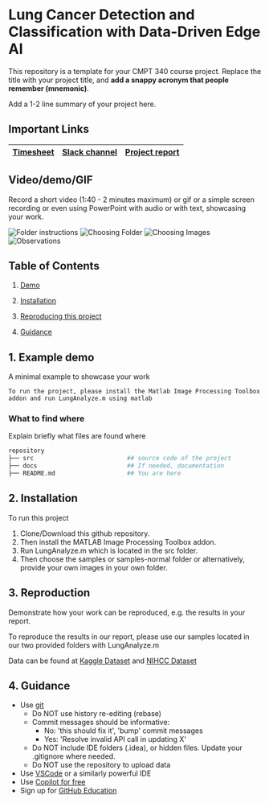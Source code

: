 # Lung Cancer Detection and Classification with Data-Driven Edge AI
This repository is a template for your CMPT 340 course project.
Replace the title with your project title, and **add a snappy acronym that people remember (mnemonic)**.

Add a 1-2 line summary of your project here.

## Important Links

| [Timesheet](https://1sfu-my.sharepoint.com/:x:/g/personal/kabhishe_sfu_ca/EddggLEPrOJNpTiH1h9BxhAB3GUpRsF88dDLO90pXA7EPA?e=0xtMqg) | [Slack channel](https://app.slack.com/client/T05JYJAF22G/C05TEBSKT6W) | [Project report](https://www.overleaf.com/project/650ca32f235ab08e6431bc14) |
|-----------|---------------|-------------------------|


## Video/demo/GIF
Record a short video (1:40 - 2 minutes maximum) or gif or a simple screen recording or even using PowerPoint with audio or with text, showcasing your work.

![Folder instructions](https://i.imgur.com/7bhI5J0.png)
![Choosing Folder](https://i.imgur.com/TpgQZEN.png)
![Choosing Images](https://i.imgur.com/9xmU8wq.png)
![Observations](https://i.imgur.com/srq4UDi.png)


## Table of Contents
1. [Demo](#demo)

2. [Installation](#installation)

3. [Reproducing this project](#repro)

4. [Guidance](#guide)


<a name="demo"></a>
## 1. Example demo

A minimal example to showcase your work

```
To run the project, please install the Matlab Image Processing Toolbox addon and run LungAnalyze.m using matlab
```

### What to find where

Explain briefly what files are found where

```bash
repository
├── src                          ## source code of the project
├── docs                         ## If needed, documentation   
├── README.md                    ## You are here
```

<a name="installation"></a>

## 2. Installation

To run this project
1. Clone/Download this github repository.
2. Then install the MATLAB Image Processing Toolbox addon.
3. Run LungAnalyze.m which is located in the src folder.
4. Then choose the samples or samples-normal folder or alternatively, provide your own images in your own folder.


<a name="repro"></a>
## 3. Reproduction
Demonstrate how your work can be reproduced, e.g. the results in your report.

To reproduce the results in our report, please use our samples located in our two provided folders with LungAnalyze.m

Data can be found at [Kaggle Dataset](https://www.kaggle.com/datasets/diayruldip/carinocroma) and [NIHCC Dataset](https://nihcc.app.box.com/v/ChestXray-NIHCC)

<a name="guide"></a>
## 4. Guidance

- Use [git](https://git-scm.com/book/en/v2)
    - Do NOT use history re-editing (rebase)
    - Commit messages should be informative:
        - No: 'this should fix it', 'bump' commit messages
        - Yes: 'Resolve invalid API call in updating X'
    - Do NOT include IDE folders (.idea), or hidden files. Update your .gitignore where needed.
    - Do NOT use the repository to upload data
- Use [VSCode](https://code.visualstudio.com/) or a similarly powerful IDE
- Use [Copilot for free](https://dev.to/twizelissa/how-to-enable-github-copilot-for-free-as-student-4kal)
- Sign up for [GitHub Education](https://education.github.com/) 
